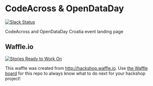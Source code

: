 CodeAcross & OpenDataDay
==========

[![Slack Status](http://slackin.codeforcroatia.org/badge.svg)](http://codeforcroatia.org/slackin)

CodeAcross and OpenDataDay Croatia event landing page

## Waffle.io

[![Stories Ready to Work On](https://badge.waffle.io/codeforcroatia/codeacross.svg?label=ready&title=Cards%20Ready%20To%20Work%20On)](https://waffle.io/codeforcroatia/codeacross)

This waffle was created from http://hackshop.waffle.io. Use [the Waffle board](https://waffle.io/codeforcroatia/codeacross) for this repo to always know what to do next for your hackshop project!
